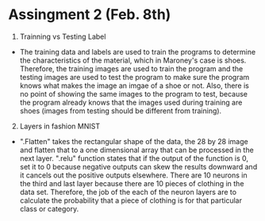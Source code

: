 # Assingment 2 (Feb. 8th)

1) Trainning vs Testing Label
* The training data and labels are used to train the programs to determine the characteristics of the material, which in Maroney's case is shoes. Therefore, the training images are used to train the program and the testing images are used to test the program to make sure the program knows what makes the image an imgae of a shoe or not. Also, there is no point of showing the same images to the program to test, because the program already knows that the images used during training are shoes (images from testing should be different from training). 


2) Layers in fashion MNIST
* ".Flatten" takes the rectangular shape of the data, the 28 by 28 image and flatten that to a one dimensional array that can be processed in the next layer. ".relu" function states that if the output of the function is 0, set it to 0 because negative outputs can skew the results downward and it cancels out the positive outputs elsewhere. There are 10 neurons in the third and last layer because there are 10 pieces of clothing in the data set. Therefore, the job of the each of the neuron layers are to calculate the probability that a piece of clothing is for that particular class or category. 
